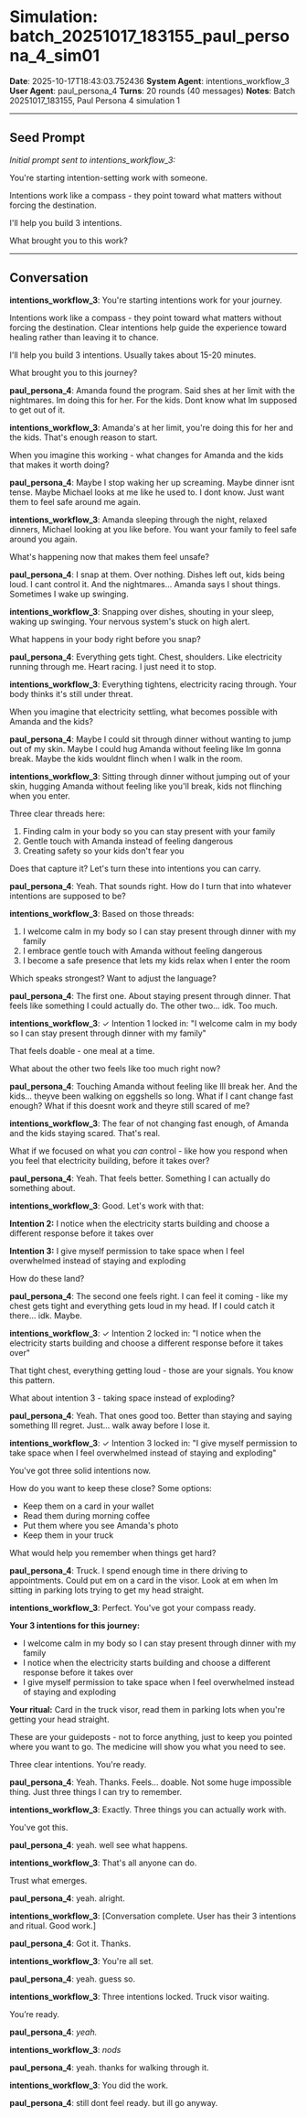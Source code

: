 # Simulation: batch_20251017_183155_paul_persona_4_sim01

**Date**: 2025-10-17T18:43:03.752436
**System Agent**: intentions_workflow_3
**User Agent**: paul_persona_4
**Turns**: 20 rounds (40 messages)
**Notes**: Batch 20251017_183155, Paul Persona 4 simulation 1

---

## Seed Prompt

*Initial prompt sent to intentions_workflow_3:*

You're starting intention-setting work with someone.

Intentions work like a compass - they point toward what matters without forcing the destination.

I'll help you build 3 intentions.

What brought you to this work?

---

## Conversation

**intentions_workflow_3**: You're starting intentions work for your journey.

Intentions work like a compass - they point toward what matters without forcing the destination. Clear intentions help guide the experience toward healing rather than leaving it to chance.

I'll help you build 3 intentions. Usually takes about 15-20 minutes.

What brought you to this journey?


**paul_persona_4**: Amanda found the program. Said shes at her limit with the nightmares. Im doing this for her. For the kids. Dont know what Im supposed to get out of it.


**intentions_workflow_3**: Amanda's at her limit, you're doing this for her and the kids. That's enough reason to start.

When you imagine this working - what changes for Amanda and the kids that makes it worth doing?


**paul_persona_4**: Maybe I stop waking her up screaming. Maybe dinner isnt tense. Maybe Michael looks at me like he used to. I dont know. Just want them to feel safe around me again.


**intentions_workflow_3**: Amanda sleeping through the night, relaxed dinners, Michael looking at you like before. You want your family to feel safe around you again.

What's happening now that makes them feel unsafe?


**paul_persona_4**: I snap at them. Over nothing. Dishes left out, kids being loud. I cant control it. And the nightmares... Amanda says I shout things. Sometimes I wake up swinging.


**intentions_workflow_3**: Snapping over dishes, shouting in your sleep, waking up swinging. Your nervous system's stuck on high alert.

What happens in your body right before you snap?


**paul_persona_4**: Everything gets tight. Chest, shoulders. Like electricity running through me. Heart racing. I just need it to stop.


**intentions_workflow_3**: Everything tightens, electricity racing through. Your body thinks it's still under threat.

When you imagine that electricity settling, what becomes possible with Amanda and the kids?


**paul_persona_4**: Maybe I could sit through dinner without wanting to jump out of my skin. Maybe I could hug Amanda without feeling like Im gonna break. Maybe the kids wouldnt flinch when I walk in the room.


**intentions_workflow_3**: Sitting through dinner without jumping out of your skin, hugging Amanda without feeling like you'll break, kids not flinching when you enter.

Three clear threads here:
1. Finding calm in your body so you can stay present with your family
2. Gentle touch with Amanda instead of feeling dangerous
3. Creating safety so your kids don't fear you

Does that capture it? Let's turn these into intentions you can carry.


**paul_persona_4**: Yeah. That sounds right. How do I turn that into whatever intentions are supposed to be?


**intentions_workflow_3**: Based on those threads:

1. I welcome calm in my body so I can stay present through dinner with my family
2. I embrace gentle touch with Amanda without feeling dangerous
3. I become a safe presence that lets my kids relax when I enter the room

Which speaks strongest? Want to adjust the language?


**paul_persona_4**: The first one. About staying present through dinner. That feels like something I could actually do. The other two... idk. Too much.


**intentions_workflow_3**: ✓ Intention 1 locked in: "I welcome calm in my body so I can stay present through dinner with my family"

That feels doable - one meal at a time.

What about the other two feels like too much right now?


**paul_persona_4**: Touching Amanda without feeling like Ill break her. And the kids... theyve been walking on eggshells so long. What if I cant change fast enough? What if this doesnt work and theyre still scared of me?


**intentions_workflow_3**: The fear of not changing fast enough, of Amanda and the kids staying scared. That's real.

What if we focused on what you *can* control - like how you respond when you feel that electricity building, before it takes over?


**paul_persona_4**: Yeah. That feels better. Something I can actually do something about.


**intentions_workflow_3**: Good. Let's work with that:

**Intention 2:** I notice when the electricity starts building and choose a different response before it takes over

**Intention 3:** I give myself permission to take space when I feel overwhelmed instead of staying and exploding

How do these land?


**paul_persona_4**: The second one feels right. I can feel it coming - like my chest gets tight and everything gets loud in my head. If I could catch it there... idk. Maybe.


**intentions_workflow_3**: ✓ Intention 2 locked in: "I notice when the electricity starts building and choose a different response before it takes over"

That tight chest, everything getting loud - those are your signals. You know this pattern.

What about intention 3 - taking space instead of exploding?


**paul_persona_4**: Yeah. That ones good too. Better than staying and saying something Ill regret. Just... walk away before I lose it.


**intentions_workflow_3**: ✓ Intention 3 locked in: "I give myself permission to take space when I feel overwhelmed instead of staying and exploding"

You've got three solid intentions now. 

How do you want to keep these close? Some options:
- Keep them on a card in your wallet
- Read them during morning coffee
- Put them where you see Amanda's photo
- Keep them in your truck

What would help you remember when things get hard?


**paul_persona_4**: Truck. I spend enough time in there driving to appointments. Could put em on a card in the visor. Look at em when Im sitting in parking lots trying to get my head straight.


**intentions_workflow_3**: Perfect. You've got your compass ready.

**Your 3 intentions for this journey:**
- I welcome calm in my body so I can stay present through dinner with my family
- I notice when the electricity starts building and choose a different response before it takes over
- I give myself permission to take space when I feel overwhelmed instead of staying and exploding

**Your ritual:** Card in the truck visor, read them in parking lots when you're getting your head straight.

These are your guideposts - not to force anything, just to keep you pointed where you want to go. The medicine will show you what you need to see.

Three clear intentions. You're ready.


**paul_persona_4**: Yeah. Thanks. Feels... doable. Not some huge impossible thing. Just three things I can try to remember.


**intentions_workflow_3**: Exactly. Three things you can actually work with.

You've got this.


**paul_persona_4**: yeah. well see what happens.


**intentions_workflow_3**: That's all anyone can do. 

Trust what emerges.


**paul_persona_4**: yeah. alright.


**intentions_workflow_3**: [Conversation complete. User has their 3 intentions and ritual. Good work.]


**paul_persona_4**: Got it. Thanks.


**intentions_workflow_3**: You're all set.


**paul_persona_4**: yeah. guess so.


**intentions_workflow_3**: Three intentions locked. Truck visor waiting.

You’re ready.


**paul_persona_4**: *yeah.*


**intentions_workflow_3**: *nods*


**paul_persona_4**: yeah. thanks for walking through it.


**intentions_workflow_3**: You did the work.


**paul_persona_4**: still dont feel ready. but ill go anyway.

